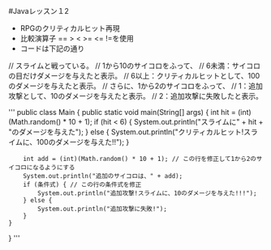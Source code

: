 #Javaレッスン１2
- RPGのクリティカルヒット再現
- 比較演算子 == > < >= <= !=を使用
- コードは下記の通り

// スライムと戦っている。
// 1から10のサイコロをふって、
// 6未満：サイコロの目だけダメージを与えたと表示。
// 6以上：クリティカルヒットとして、100のダメージを与えたと表示。
// さらに、1から2のサイコロをふって、
// 1：追加攻撃として、10のダメージを与えたと表示。
// 2：追加攻撃に失敗したと表示。

'''
		public class Main {
		public static void main(String[] args) {
		int hit = (int)(Math.random() * 10 + 1);
		if (hit < 6) {
			System.out.println("スライムに" + hit + "のダメージを与えた");
		} else {
			System.out.println("クリティカルヒット!スライムに、100のダメージを与えた!!");
		}

		int add = (int)(Math.random() * 10 + 1); // この行を修正して1から2のサイコロになるようにする
		System.out.println("追加のサイコロは、" + add);
		if (条件式) { // この行の条件式を修正
			System.out.println("追加攻撃!スライムに、10のダメージを与えた!!!");
		} else {
			System.out.println("追加攻撃に失敗!");
		}
	}
}
'''

